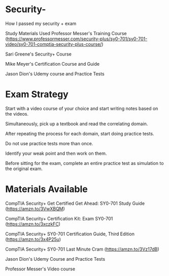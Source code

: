 # Security-
How I passed my security + exam




Study Materials Used 
Professor Messer's Training Course (https://www.professormesser.com/security-plus/sy0-701/sy0-701-video/sy0-701-comptia-security-plus-course/)

Sari Greene's Security+ Course 

Mike Meyer's Certification Course and Guide 

Jason Dion's Udemy course and Practice Tests 





# Exam Strategy 
Start with a video course of your choice and start writing notes based on the videos.

Simultaneously, pick up a textbook and read the correlating domain.

After repeating the process for each domain, start doing practice tests.

Do not use practice tests more than once. 

Identify your weak point and then work on them. 

Before sitting for the exam, complete an entire practice test as simulation to the original exam.

# Materials Available 


CompTIA Security+ Get Certified Get Ahead: SY0-701 Study Guide (https://amzn.to/3VwXBQM)

CompTIA Security+ Certification Kit: Exam SY0-701 (https://amzn.to/3xczkFC)

CompTIA Security+ SY0-701 Certification Guide, Third Edition (https://amzn.to/3x4P25u)

CompTIA Security+ SY0-701 Last Minute Cram (https://amzn.to/3Vz17dB)

Jason Dion's Udemy Course and Practice Tests

Professor Messer's Video course 
